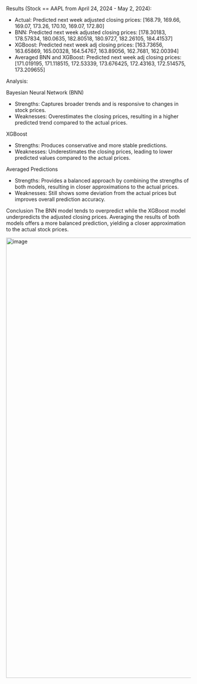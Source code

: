 Results (Stock == AAPL from April 24, 2024 - May 2, 2024):

* Actual: Predicted next week adjusted closing prices: [168.79, 169.66, 169.07, 173.26, 170.10, 169.07, 172.80]
* BNN: Predicted next week adjusted closing prices: [178.30183, 178.57834, 180.0635, 182.80518, 180.9727, 182.26105, 184.41537]
* XGBoost: Predicted next week adj closing prices: [163.73656, 163.65869, 165.00328, 164.54767, 163.89056, 162.7681, 162.00394]
* Averaged BNN and XGBoost: Predicted next week adj closing prices: [171.019195, 171.118515, 172.53339, 173.676425, 172.43163, 172.514575, 173.209655]

Analysis:

Bayesian Neural Network (BNN)
* Strengths: Captures broader trends and is responsive to changes in stock prices.
* Weaknesses: Overestimates the closing prices, resulting in a higher predicted trend compared to the actual prices.

XGBoost
* Strengths: Produces conservative and more stable predictions.
* Weaknesses: Underestimates the closing prices, leading to lower predicted values compared to the actual prices.

Averaged Predictions
* Strengths: Provides a balanced approach by combining the strengths of both models, resulting in closer approximations to the actual prices.
* Weaknesses: Still shows some deviation from the actual prices but improves overall prediction accuracy.

Conclusion
The BNN model tends to overpredict while the XGBoost model underpredicts the adjusted closing prices. Averaging the results of both models offers a more balanced prediction, yielding a closer approximation to the actual stock prices.

<img width="1200" alt="image" src="https://github.com/iratansh/Python/assets/151393106/e9f26f3f-9a8f-4786-970f-d197d2cc4711">

